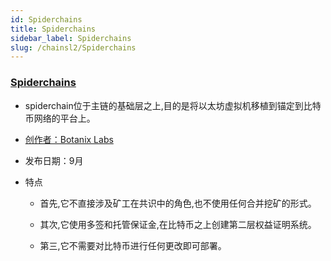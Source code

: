```yaml
---
id: Spiderchains
title: Spiderchains
sidebar_label: Spiderchains
slug: /chainsl2/Spiderchains
---
```


### [Spiderchains](https://bitcoinmagazine.com/technical/spiderchains-a-proof-of-stake-second-layer)

- spiderchain位于主链的基础层之上,目的是将以太坊虚拟机移植到锚定到比特币网络的平台上。

- [创作者：Botanix Labs](https://twitter.com/BotanixLabs)

- 发布日期：9月

- 特点

	- 首先,它不直接涉及矿工在共识中的角色,也不使用任何合并挖矿的形式。

	- 其次,它使用多签和托管保证金,在比特币之上创建第二层权益证明系统。

	- 第三,它不需要对比特币进行任何更改即可部署。
